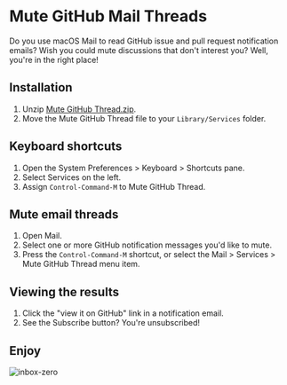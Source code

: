 # Mute GitHub Mail Threads

Do you use macOS Mail to read GitHub issue and pull request notification emails? Wish you
could mute discussions that don't interest you? Well, you're in the right place!

## Installation

1. Unzip [Mute GitHub Thread.zip](https://github.com/dgraham/mute-github-thread/raw/master/Mute%20GitHub%20Thread.zip).
2. Move the Mute GitHub Thread file to your `Library/Services` folder.

## Keyboard shortcuts

1. Open the System Preferences > Keyboard > Shortcuts pane.
2. Select Services on the left.
3. Assign `Control-Command-M` to Mute GitHub Thread.

## Mute email threads

1. Open Mail.
2. Select one or more GitHub notification messages you'd like to mute.
3. Press the `Control-Command-M` shortcut, or select the Mail > Services > Mute GitHub Thread menu item.

## Viewing the results

1. Click the "view it on GitHub" link in a notification email.
2. See the Subscribe button? You're unsubscribed!

## Enjoy

![inbox-zero](https://cloud.githubusercontent.com/assets/122102/18610073/5cf9026e-7ccf-11e6-9caa-ceb751d334de.png)
